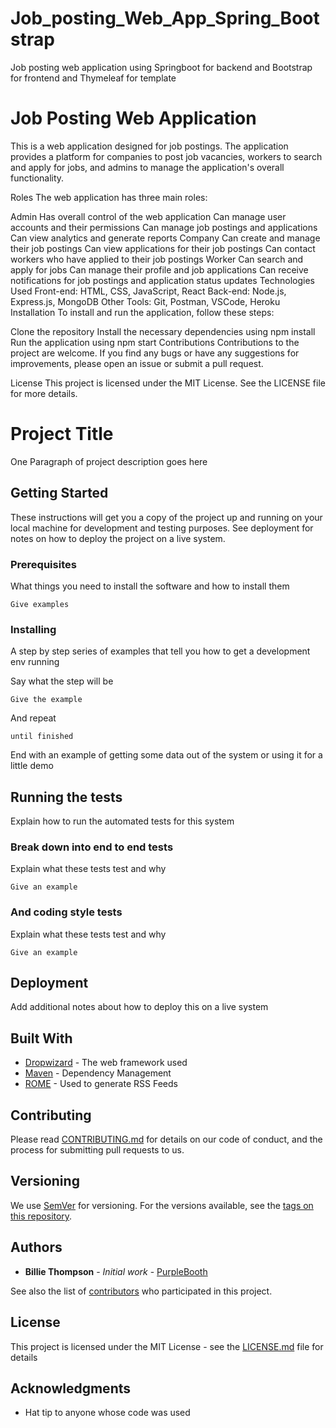# Job_posting_Web_App_Spring_Bootstrap
Job posting web application using Springboot for backend and Bootstrap for frontend and Thymeleaf for template


# Job Posting Web Application
This is a web application designed for job postings. The application provides a platform for companies to post job vacancies, workers to search and apply for jobs, and admins to manage the application's overall functionality.

Roles
The web application has three main roles:

Admin
Has overall control of the web application
Can manage user accounts and their permissions
Can manage job postings and applications
Can view analytics and generate reports
Company
Can create and manage their job postings
Can view applications for their job postings
Can contact workers who have applied to their job postings
Worker
Can search and apply for jobs
Can manage their profile and job applications
Can receive notifications for job postings and application status updates
Technologies Used
Front-end: HTML, CSS, JavaScript, React
Back-end: Node.js, Express.js, MongoDB
Other Tools: Git, Postman, VSCode, Heroku
Installation
To install and run the application, follow these steps:

Clone the repository
Install the necessary dependencies using npm install
Run the application using npm start
Contributions
Contributions to the project are welcome. If you find any bugs or have any suggestions for improvements, please open an issue or submit a pull request.

License
This project is licensed under the MIT License. See the LICENSE file for more details.

# Project Title

One Paragraph of project description goes here

## Getting Started

These instructions will get you a copy of the project up and running on your local machine for development and testing purposes. See deployment for notes on how to deploy the project on a live system.

### Prerequisites

What things you need to install the software and how to install them

```
Give examples
```

### Installing

A step by step series of examples that tell you how to get a development env running

Say what the step will be

```
Give the example
```

And repeat

```
until finished
```

End with an example of getting some data out of the system or using it for a little demo

## Running the tests

Explain how to run the automated tests for this system

### Break down into end to end tests

Explain what these tests test and why

```
Give an example
```

### And coding style tests

Explain what these tests test and why

```
Give an example
```

## Deployment

Add additional notes about how to deploy this on a live system

## Built With

* [Dropwizard](http://www.dropwizard.io/1.0.2/docs/) - The web framework used
* [Maven](https://maven.apache.org/) - Dependency Management
* [ROME](https://rometools.github.io/rome/) - Used to generate RSS Feeds

## Contributing

Please read [CONTRIBUTING.md](https://gist.github.com/PurpleBooth/b24679402957c63ec426) for details on our code of conduct, and the process for submitting pull requests to us.

## Versioning

We use [SemVer](http://semver.org/) for versioning. For the versions available, see the [tags on this repository](https://github.com/your/project/tags). 

## Authors

* **Billie Thompson** - *Initial work* - [PurpleBooth](https://github.com/PurpleBooth)

See also the list of [contributors](https://github.com/your/project/contributors) who participated in this project.

## License

This project is licensed under the MIT License - see the [LICENSE.md](LICENSE.md) file for details

## Acknowledgments

* Hat tip to anyone whose code was used


